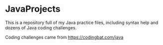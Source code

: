 # JavaProjects
This is a repository full of my Java practice files, including syntax help and dozens of Java coding challenges.

Coding challenges came from https://codingbat.com/java


